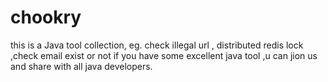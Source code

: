 # chookry
this is a Java tool collection, eg. check illegal url , distributed redis lock ,check email exist or not 
if you have some excellent java tool ,u can jion us and share with all java developers.
 
